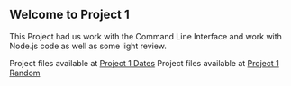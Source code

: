 ## Welcome to Project 1
This Project had us work with the Command Line Interface and work with Node.js code as well as some light review.

Project files available at [Project 1 Dates](https://bassguitarben.github.io/cit281-p1/p1-dates.js)
Project files available at [Project 1 Random](https://bassguitarben.github.io/cit281-p1/p1-random.js)
